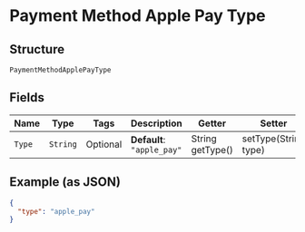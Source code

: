 
# Payment Method Apple Pay Type

## Structure

`PaymentMethodApplePayType`

## Fields

| Name | Type | Tags | Description | Getter | Setter |
|  --- | --- | --- | --- | --- | --- |
| `Type` | `String` | Optional | **Default**: `"apple_pay"` | String getType() | setType(String type) |

## Example (as JSON)

```json
{
  "type": "apple_pay"
}
```

